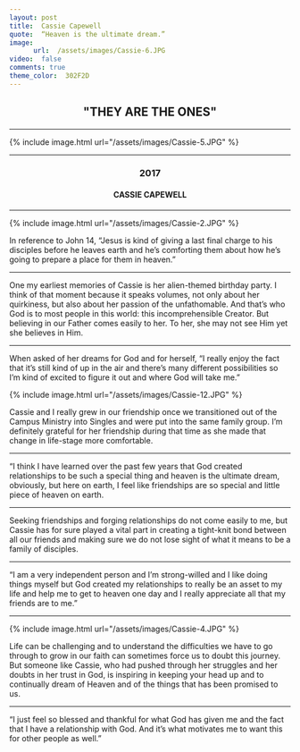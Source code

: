 ```yaml
---
layout: post
title:  Cassie Capewell
quote:  “Heaven is the ultimate dream.”
image:
      url:  /assets/images/Cassie-6.JPG
video:  false
comments: true
theme_color:  302F2D
---
```


## <center>"THEY ARE THE ONES"</center>

***

{% include image.html url="/assets/images/Cassie-5.JPG" %}

***

### <center>2017</center>

#### <center>CASSIE CAPEWELL</center>

***

{% include image.html url="/assets/images/Cassie-2.JPG" %}

In reference to John 14, “Jesus is kind of giving a last final charge to his disciples before he leaves earth and he’s comforting them about how he’s going to prepare a place for them in heaven.”

***

One my earliest memories of Cassie is her alien-themed birthday party. I think of that moment because it speaks volumes, not only about her quirkiness, but also about her passion of the unfathomable. And that’s who God is to most people in this world: this incomprehensible Creator. But believing in our Father comes easily to her. To her, she may not see Him yet she believes in Him. 

***

When asked of her dreams for God and for herself, “I really enjoy the fact that it’s still kind of up in the air and there’s many different possibilities so I’m kind of excited to figure it out and where God will take me.”

{% include image.html url="/assets/images/Cassie-12.JPG" %}

Cassie and I really grew in our friendship once we transitioned out of the Campus Ministry into Singles and were put into the same family group. I’m definitely grateful for her friendship during that time as she made that change in life-stage more comfortable.

***

“I think I have learned over the past few years that God created relationships to be such a special thing and heaven is the ultimate dream, obviously, but here on earth, I feel like friendships are so special and little piece of heaven on earth.

***

Seeking friendships and forging relationships do not come easily to me, but Cassie has for sure played a vital part in creating a tight-knit bond between all our friends and making sure we do not lose sight of what it means to be a family of disciples.

****

“I am a very independent person and I’m strong-willed and I like doing things myself but God created my relationships to really be an asset to my life and help me to get to heaven one day and I really appreciate all that my friends are to me.”

***

{% include image.html url="/assets/images/Cassie-4.JPG" %}

Life can be challenging and to understand the difficulties we have to go through to grow in our faith can sometimes force us to doubt this journey. But someone like Cassie, who had pushed through her struggles and her doubts in her trust in God, is inspiring in keeping your head up and to continually dream of Heaven and of the things that has been promised to us.

***

“I just feel so blessed and thankful for what God has given me and the fact that I have a relationship with God. And it’s what motivates me to want this for other people as well.”
